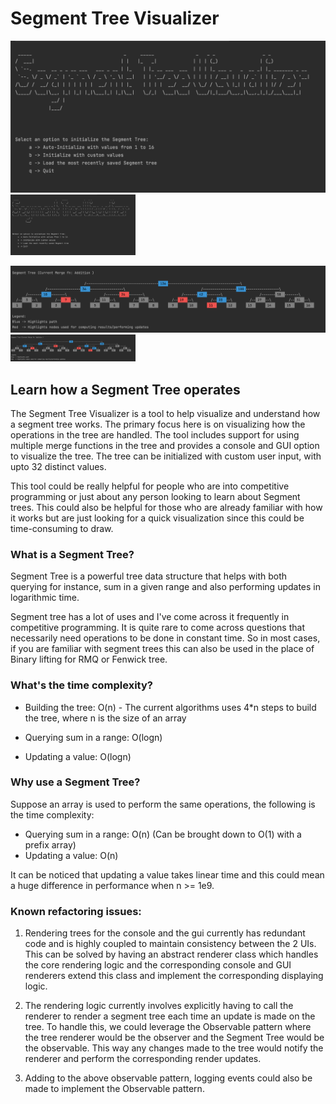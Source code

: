 # Segment Tree Visualizer

![Alt text](artifacts/ss1.png "Landing")
<img src="artifacts/ss1.png" alt="Landing" width="200"/>

![Alt text](artifacts/ss2.png "Sample run")
<img src="artifacts/ss2.png" alt="Sample run" width="200"/>

## Learn how a Segment Tree operates

The Segment Tree Visualizer is a tool to help visualize and understand how a segment tree works. The primary focus here
is on visualizing how the operations in the tree are handled.
The tool includes support for using multiple merge functions in the tree and provides a console and GUI option to 
visualize the tree. The tree can be initialized with custom user input, with upto 32 distinct values.

This tool could be really helpful for people who are into competitive programming or just about any person looking to 
learn about Segment trees. This could also be helpful for those who are already familiar with how it works but are just
looking for a quick visualization since this could be time-consuming to draw.

### What is a Segment Tree?

Segment Tree is a powerful tree data structure that helps with both querying for instance, sum in a given range and also performing 
updates in logarithmic time. 

Segment tree has a lot of uses and I've come across it frequently in competitive programming. It is quite rare to come
across questions that necessarily need operations to be done in constant time. So in most cases, if you are familiar with
segment trees this can also be used in the place of Binary lifting for RMQ or Fenwick tree.


### What's the time complexity?

- Building the tree: O(n) - The current algorithms uses 4*n steps to build the tree, where n is the size of an array

- Querying sum in a range: O(logn)

- Updating a value: O(logn)


### Why use a Segment Tree?

Suppose an array is used to perform the same operations, the following is the time complexity:

- Querying sum in a range: O(n) (Can be brought down to O(1) with a prefix array)
- Updating a value: O(n)

It can be noticed that updating a value takes linear time and this could mean a huge difference in performance when
n >= 1e9.

### Known refactoring issues:
1) Rendering trees for the console and the gui currently has redundant code and is highly coupled to maintain
consistency between the 2 UIs. This can be solved by having an abstract renderer class which handles the core rendering
logic and the corresponding console and GUI renderers extend this class and implement the corresponding displaying logic.

2) The rendering logic currently involves explicitly having to call the renderer to render a segment tree each time an
update is made on the tree. To handle this, we could leverage the Observable pattern where the tree renderer would be
the observer and the Segment Tree would be the observable. This way any changes made to the tree would notify the
renderer and perform the corresponding render updates.

3) Adding to the above observable pattern, logging events could also be made to implement the Observable pattern.

